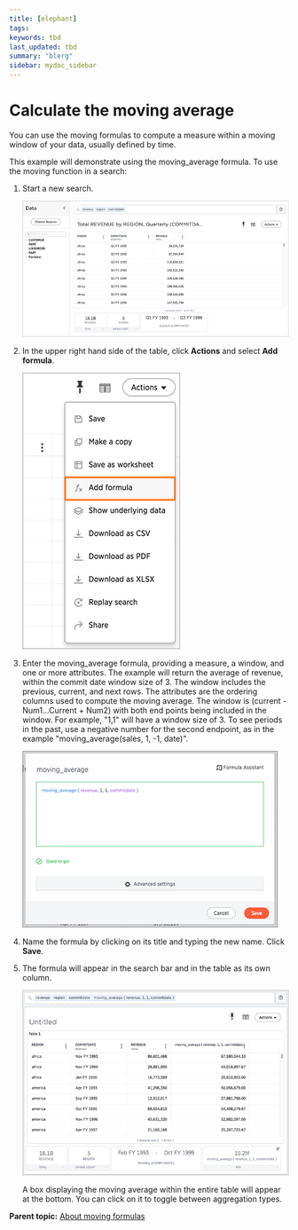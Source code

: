 ```yaml
---
title: [elephant]
tags: 
keywords: tbd
last_updated: tbd
summary: "blerg"
sidebar: mydoc_sidebar
---
```

# Calculate the moving average

You can use the moving formulas to compute a measure within a moving window of your data, usually defined by time.

This example will demonstrate using the moving_average formula. To use the moving function in a search:

1.   Start a new search. 

     ![](/pages/images/aggregation_answer.png "Aggregation Answer example") 

2.   In the upper right hand side of the table, click **Actions** and select **Add formula**. 

     ![](/pages/images/create_formula_in_answer.png "Create a new formula in an answer") 

3.   Enter the moving_average formula, providing a measure, a window, and one or more attributes. The example will return the average of revenue, within the commit date window size of 3. The window includes the previous, current, and next rows. The attributes are the ordering columns used to compute the moving average. The window is (current - Num1...Current + Num2) with both end points being included in the window. For example, "1,1" will have a window size of 3. To see periods in the past, use a negative number for the second endpoint, as in the example "moving_average(sales, 1, -1, date)".

     ![](/pages/images/moving_average_formula.png "Moving Average Formula") 

4.   Name the formula by clicking on its title and typing the new name. Click **Save**. 
5. The formula will appear in the search bar and in the table as its own column. 

     ![](/pages/images/moving_average_table.png "Moving Average Table") 

    A box displaying the moving average within the entire table will appear at the bottom. You can click on it to toggle between aggregation types.


**Parent topic:** [About moving formulas](../../pages/complex_searches/about_moving_formulas.html)


